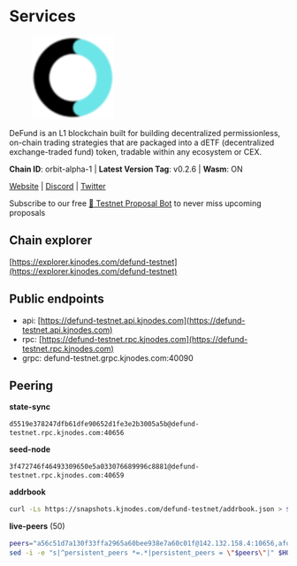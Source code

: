 # Services

<figure><img src="https://raw.githubusercontent.com/kj89/cosmos-images/main/logos/defund.png" width="150" alt=""><figcaption></figcaption></figure>

DeFund is an L1 blockchain built for building decentralized permissionless,  on-chain trading strategies that are packaged into a dETF (decentralized  exchange-traded fund) token, tradable within any ecosystem or CEX.

**Chain ID**: orbit-alpha-1 | **Latest Version Tag**: v0.2.6 | **Wasm**: ON

[Website](https://www.defund.app) | [Discord](https://discord.gg/FV26pRPZ3P) | [Twitter](https://twitter.com/defund_finance)



Subscribe to our free [🤖 Testnet Proposal Bot](https://t.me/kjnodes_testnet_proposal_bot) to never miss upcoming proposals


## Chain explorer
[https://explorer.kjnodes.com/defund-testnet](https://explorer.kjnodes.com/defund-testnet)

## Public endpoints

* api: [https://defund-testnet.api.kjnodes.com](https://defund-testnet.api.kjnodes.com)
* rpc: [https://defund-testnet.rpc.kjnodes.com](https://defund-testnet.rpc.kjnodes.com)
* grpc: defund-testnet.grpc.kjnodes.com:40090

## Peering

**state-sync**

```text
d5519e378247dfb61dfe90652d1fe3e2b3005a5b@defund-testnet.rpc.kjnodes.com:40656
```

**seed-node**

```text
3f472746f46493309650e5a033076689996c8881@defund-testnet.rpc.kjnodes.com:40659
```

**addrbook**
```bash
curl -Ls https://snapshots.kjnodes.com/defund-testnet/addrbook.json > $HOME/.defund/config/addrbook.json
```

**live-peers** (50)
```bash
peers="a56c51d7a130f33ffa2965a60bee938e7a60c01f@142.132.158.4:10656,afdbe2fb845ff591d32f83e4a28b49c59cd9111c@65.109.117.121:13656,7f8cdf82657d23568c650a87b039539d4b234016@164.68.113.162:30656,d8c0627dc3ad0439c53431c47f152fc4a011c9bd@116.203.219.166:26656,b4de6d2624e53b791981cad3c94a5f85f81ff40c@164.68.98.110:30656,e3c348467a8c88c0f65e2ca8a71875d2a384b8b4@185.16.39.19:60656,6999cca6c55576a48d4f227b87dc904fbdb085aa@65.21.134.202:26576,7ddf7769795b86bdf1da67e8fbd276f5bd3c843c@5.189.178.208:16656,dcf01e91fb6ccafeffe24bd3bd683a30a4907a98@144.126.138.62:30656,4f1d96f5b8adb5bcdd59e61cb6e387ff12422a41@65.109.63.110:13656,4275e0c66c6aceb36ada91f2fcbaed80cc9b7a51@95.111.241.122:30656,51c8bb36bfd184bdd5a8ee67431a0298218de946@162.19.237.229:26656,79d15e598a3aa6141a179dbf7fb93e5549bad60e@138.201.248.108:40656,7da687fa5a1f9a635fb333519582fcc6fdada112@23.88.74.54:40656,2baf9cf93af5e9942b9ea3eb2dcb9e7f05de74ba@46.0.203.78:27757,fa74ee93ba4291d98388f46b2cdcdd542d0e78a6@217.115.178.166:26656,72fec183abd9e39d95970f2b9483b66e8fe3c25e@155.133.22.136:26656,fb124c136c3aa20a71c68d9cb0a2833293c8dc58@23.88.73.158:26656,f05be2e85cb0cd1a5a5a6837b217d39c05dacf75@65.108.232.174:40656,bc6ac5b6d22a71474663a2baf24a538af570e5f1@65.109.84.216:56656,eb77b00c1b6d36d46f8f293211bcd8d9c1f7591e@144.91.103.98:30656,c326b07b20a55b8a041514954f72e7e57286c428@5.182.33.176:26656,8185e22360e3d43bd7cb8dc41f402f367285c49e@65.21.3.95:40656,b8dd79f01dbb32bd5a8ce179732d1c569c51b7ca@154.12.245.42:30656,6faad24350409a1b967b7a0315f609ff5b26da55@195.201.137.219:26656,b9110b9df51b2d0e66537c43138a7b4ace26ff71@154.53.51.114:30656,5ea935074a0e1708745baaad5ed2b3eeea83f76b@5.182.33.16:26656,d9516be6f5fffad9d2fa4354126c46ca5a6c9310@154.53.55.128:30656,f8b6e9e0c424197192b0574dbfb536a62b357cfb@136.243.103.53:40656,19f94079cc061be5c2f84539c8431d6075229669@194.4.48.96:26656,94b85ff9d2b522296bd6fef58c81cba81619aa3e@155.133.22.130:26656,27f7bccc37a53b91b2307936f739158eadde66ce@185.187.169.223:26656,61961d2ee5c499559f1dc4cbf429b6c6c8176467@213.133.100.172:27322,cd55cd2157a978ac659cc5b3ad52eff94af351a9@37.120.163.80:26656,0eb9422efedd714d3db57d1ddfaad75f80a60518@5.161.99.35:26656,f34acfe60d1d907a3ee3e87192247ebd2ef1255f@154.53.55.21:30656,feeb3aced0d2d1d98e0958679e259a0e4c9dcba4@65.21.180.167:26656,88668b1252b6a1fe449f3d26ea8e761e75091863@154.53.55.91:30656,deab90cfbee70c272c611b8dde04cf19d596d2ae@130.185.119.243:40656,871f439351fa1ddfdf79edc81aa574d590c4a043@45.88.188.148:26656,d5519e378247dfb61dfe90652d1fe3e2b3005a5b@65.109.68.190:40656,9965f87c028fe9c2a4201112ff85ea26ce8b6dfa@95.216.14.72:27656,ea29643000ec22493366f342df5e9c74ffeefa8f@154.12.245.41:30656,ea1af576f728832d90d4fe9944e45743bb270f24@154.12.245.40:30656,ee0e944debde1a975ac77ee468d2f9723f25468a@144.126.138.107:30656,d16c05133b6cf47791c2442fa2452f5abaa2a12e@144.126.138.81:30656,0f25e490f15bdb3453d2f5a86344d4cd68411233@135.181.88.50:40656,149363085e1ea7b9687b7a20dd8e4847d56ba22f@65.21.121.101:26656,1073a531a4daea78c6a9ea840bb5c2b6c2941e07@154.53.54.11:30656,15b81bc8c129b704bf690b482aa5d7963f3f44c0@62.171.170.79:30656"
sed -i -e "s|^persistent_peers *=.*|persistent_peers = \"$peers\"|" $HOME/.defund/config/config.toml
```
